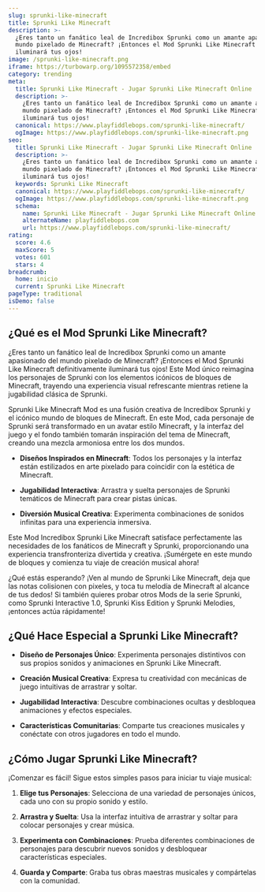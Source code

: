 ```yaml
---
slug: sprunki-like-minecraft
title: Sprunki Like Minecraft
description: >-
  ¿Eres tanto un fanático leal de Incredibox Sprunki como un amante apasionado del
  mundo pixelado de Minecraft? ¡Entonces el Mod Sprunki Like Minecraft definitivamente
  iluminará tus ojos!
image: /sprunki-like-minecraft.png
iframe: https://turbowarp.org/1095572358/embed
category: trending
meta:
  title: Sprunki Like Minecraft - Jugar Sprunki Like Minecraft Online
  description: >-
    ¿Eres tanto un fanático leal de Incredibox Sprunki como un amante apasionado del
    mundo pixelado de Minecraft? ¡Entonces el Mod Sprunki Like Minecraft definitivamente
    iluminará tus ojos!
  canonical: https://www.playfiddlebops.com/sprunki-like-minecraft/
  ogImage: https://www.playfiddlebops.com/sprunki-like-minecraft.png
seo:
  title: Sprunki Like Minecraft - Jugar Sprunki Like Minecraft Online
  description: >-
    ¿Eres tanto un fanático leal de Incredibox Sprunki como un amante apasionado del
    mundo pixelado de Minecraft? ¡Entonces el Mod Sprunki Like Minecraft definitivamente
    iluminará tus ojos!
  keywords: Sprunki Like Minecraft
  canonical: https://www.playfiddlebops.com/sprunki-like-minecraft/
  ogImage: https://www.playfiddlebops.com/sprunki-like-minecraft.png
  schema:
    name: Sprunki Like Minecraft - Jugar Sprunki Like Minecraft Online
    alternateName: playfiddlebops.com
    url: https://www.playfiddlebops.com/sprunki-like-minecraft/
rating:
  score: 4.6
  maxScore: 5
  votes: 601
  stars: 4
breadcrumb:
  home: inicio
  current: Sprunki Like Minecraft
pageType: traditional
isDemo: false
---
```


## ¿Qué es el Mod Sprunki Like Minecraft?

¿Eres tanto un fanático leal de Incredibox Sprunki como un amante apasionado del mundo pixelado de Minecraft? ¡Entonces el Mod Sprunki Like Minecraft definitivamente iluminará tus ojos! Este Mod único reimagina los personajes de Sprunki con los elementos icónicos de bloques de Minecraft, trayendo una experiencia visual refrescante mientras retiene la jugabilidad clásica de Sprunki.

Sprunki Like Minecraft Mod es una fusión creativa de Incredibox Sprunki y el icónico mundo de bloques de Minecraft. En este Mod, cada personaje de Sprunki será transformado en un avatar estilo Minecraft, y la interfaz del juego y el fondo también tomarán inspiración del tema de Minecraft, creando una mezcla armoniosa entre los dos mundos.

- **Diseños Inspirados en Minecraft**: Todos los personajes y la interfaz están estilizados en arte pixelado para coincidir con la estética de Minecraft.

- **Jugabilidad Interactiva**: Arrastra y suelta personajes de Sprunki temáticos de Minecraft para crear pistas únicas.

- **Diversión Musical Creativa**: Experimenta combinaciones de sonidos infinitas para una experiencia inmersiva.

Este Mod Incredibox Sprunki Like Minecraft satisface perfectamente las necesidades de los fanáticos de Minecraft y Sprunki, proporcionando una experiencia transfronteriza divertida y creativa. ¡Sumérgete en este mundo de bloques y comienza tu viaje de creación musical ahora!

¿Qué estás esperando? ¡Ven al mundo de Sprunki Like Minecraft, deja que las notas colisionen con pixeles, y toca tu melodía de Minecraft al alcance de tus dedos! Si también quieres probar otros Mods de la serie Sprunki, como Sprunki Interactive 1.0, Sprunki Kiss Edition y Sprunki Melodies, ¡entonces actúa rápidamente!

## ¿Qué Hace Especial a Sprunki Like Minecraft?

- **Diseño de Personajes Único**: Experimenta personajes distintivos con sus propios sonidos y animaciones en Sprunki Like Minecraft.

- **Creación Musical Creativa**: Expresa tu creatividad con mecánicas de juego intuitivas de arrastrar y soltar.

- **Jugabilidad Interactiva**: Descubre combinaciones ocultas y desbloquea animaciones y efectos especiales.

- **Características Comunitarias**: Comparte tus creaciones musicales y conéctate con otros jugadores en todo el mundo.

## ¿Cómo Jugar Sprunki Like Minecraft?

¡Comenzar es fácil! Sigue estos simples pasos para iniciar tu viaje musical:

1. **Elige tus Personajes**: Selecciona de una variedad de personajes únicos, cada uno con su propio sonido y estilo.

1. **Arrastra y Suelta**: Usa la interfaz intuitiva de arrastrar y soltar para colocar personajes y crear música.

1. **Experimenta con Combinaciones**: Prueba diferentes combinaciones de personajes para descubrir nuevos sonidos y desbloquear características especiales.

1. **Guarda y Comparte**: Graba tus obras maestras musicales y compártelas con la comunidad.